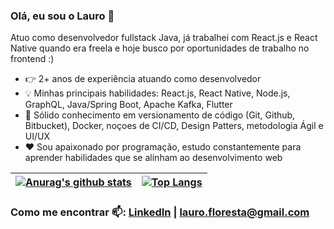 ### Olá, eu sou o Lauro 👋

Atuo como desenvolvedor fullstack Java, já trabalhei com React.js e React Native quando era freela e hoje busco por oportunidades de trabalho no frontend :)

- :point_right: 2+ anos de experiência atuando como desenvolvedor
- :bulb: Minhas principais habilidades: React.js, React Native, Node.js, GraphQL, Java/Spring Boot, Apache Kafka, Flutter
- :pushpin: Sólido conhecimento em versionamento de código (Git, Github, Bitbucket), Docker, noçoes de CI/CD, Design Patters, metodologia Ágil e UI/UX
- :hearts: Sou apaixonado por programação, estudo constantemente para aprender habilidades que se alinham ao desenvolvimento web

| [![Anurag's github stats](https://github-readme-stats.vercel.app/api?username=lauro-ladeira&count_private=true&hide=stars,issues&show_icons=true)](https://github.com/anuraghazra/github-readme-stats)  |  [![Top Langs](https://github-readme-stats.vercel.app/api/top-langs/?username=lauro-ladeira&layout=compact)](https://github.com/anuraghazra/github-readme-stats)  |
| ------------------- | ------------------- |


### Como me encontrar 📫: <a href="https://www.linkedin.com/in/lauro-ladeira/" target="_blank">LinkedIn</a> | <A HREF="mailto:lauro.floresta@gmail.com?Subject=Ol%E1%21" target="_blank">lauro.floresta@gmail.com</A>
